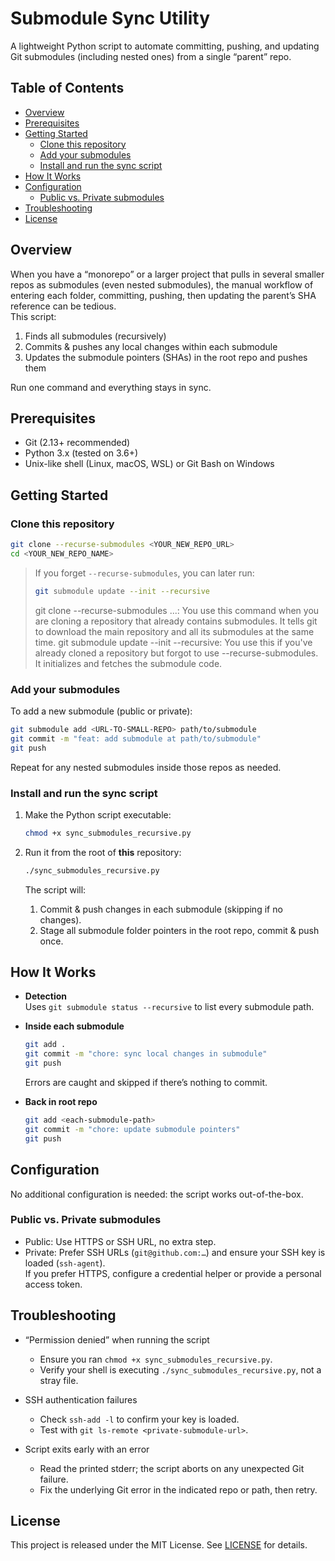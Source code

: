 # Submodule Sync Utility

A lightweight Python script to automate committing, pushing, and updating Git submodules (including nested ones) from a single “parent” repo.

## Table of Contents

- [Overview](#overview)  
- [Prerequisites](#prerequisites)  
- [Getting Started](#getting-started)  
  - [Clone this repository](#clone-this-repository)  
  - [Add your submodules](#add-your-submodules)  
  - [Install and run the sync script](#install-and-run-the-sync-script)  
- [How It Works](#how-it-works)  
- [Configuration](#configuration)  
  - [Public vs. Private submodules](#public-vs-private-submodules)  
- [Troubleshooting](#troubleshooting)  
- [License](#license)

## Overview

When you have a “monorepo” or a larger project that pulls in several smaller repos as submodules (even nested submodules), the manual workflow of entering each folder, committing, pushing, then updating the parent’s SHA reference can be tedious.  
This script:

1. Finds all submodules (recursively)  
2. Commits & pushes any local changes within each submodule  
3. Updates the submodule pointers (SHAs) in the root repo and pushes them  

Run one command and everything stays in sync.

## Prerequisites

- Git (2.13+ recommended)  
- Python 3.x (tested on 3.6+)  
- Unix-like shell (Linux, macOS, WSL) or Git Bash on Windows  

## Getting Started

### Clone this repository

```bash
git clone --recurse-submodules <YOUR_NEW_REPO_URL>
cd <YOUR_NEW_REPO_NAME>
```

> If you forget `--recurse-submodules`, you can later run:
> ```bash
> git submodule update --init --recursive
> ```
>git clone --recurse-submodules ...: You use this command when you are cloning a repository that already contains submodules. It tells git to download the main repository and all its submodules at the same time.
>git submodule update --init --recursive: You use this if you've already cloned a repository but forgot to use --recurse-submodules. It initializes and fetches the submodule code.

### Add your submodules

To add a new submodule (public or private):

```bash
git submodule add <URL-TO-SMALL-REPO> path/to/submodule
git commit -m "feat: add submodule at path/to/submodule"
git push
```

Repeat for any nested submodules inside those repos as needed.

### Install and run the sync script

1. Make the Python script executable:
   ```bash
   chmod +x sync_submodules_recursive.py
   ```

2. Run it from the root of **this** repository:
   ```bash
   ./sync_submodules_recursive.py
   ```

   The script will:
   1. Commit & push changes in each submodule (skipping if no changes).  
   2. Stage all submodule folder pointers in the root repo, commit & push once.

## How It Works

- **Detection**  
  Uses `git submodule status --recursive` to list every submodule path.

- **Inside each submodule**  
  ```bash
  git add .
  git commit -m "chore: sync local changes in submodule"
  git push
  ```
  Errors are caught and skipped if there’s nothing to commit.

- **Back in root repo**  
  ```bash
  git add <each-submodule-path>
  git commit -m "chore: update submodule pointers"
  git push
  ```

## Configuration

No additional configuration is needed: the script works out-of-the-box.

### Public vs. Private submodules

- Public: Use HTTPS or SSH URL, no extra step.  
- Private: Prefer SSH URLs (`git@github.com:…`) and ensure your SSH key is loaded (`ssh-agent`).  
  If you prefer HTTPS, configure a credential helper or provide a personal access token.

## Troubleshooting

- “Permission denied” when running the script  
  - Ensure you ran `chmod +x sync_submodules_recursive.py`.  
  - Verify your shell is executing `./sync_submodules_recursive.py`, not a stray file.

- SSH authentication failures  
  - Check `ssh-add -l` to confirm your key is loaded.  
  - Test with `git ls-remote <private-submodule-url>`.

- Script exits early with an error  
  - Read the printed stderr; the script aborts on any unexpected Git failure.  
  - Fix the underlying Git error in the indicated repo or path, then retry.

## License

This project is released under the MIT License. See [LICENSE](LICENSE) for details.
